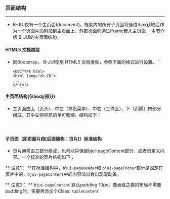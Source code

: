 ### 页面结构
***
* B-JUI仅有一个主页面(document)，框架内的所有子页面将通过Ajax获取后作为一个页面片段附加到主页面上，外部页面则通过iframe嵌入主页面， 本节介绍 B-JUI的主页面结构。

#### HTML5 文档类型
* 同Bootstrap， B-JUI使用 HTML5 文档类型，参照下面的格式进行设置。
`

      <DOCTYPE html>
      <html lang="zh-CN">
      ...
      </html>


#### 主页面结构(仅body部分)
* 主页面由上（页头）、中左（导航菜单）、中右（工作区）、下（页脚）四部分组成，其中左侧导航菜单可收缩。结构如下：
      <header id="bjui-header">
            <!-- logo --><!-- 快捷菜单(消息、用户信息、切换皮肤) -->
            <div id="bjui-hnav">
                <!-- 横向菜单 -->
            </div>
       </header>
       <div id="bjui-container" class="clearfix">
            <div id="bjui-leftside">
                <!-- 导航栏 -->
            </div>
            <div id="bjui-navtab" class="tabsPage">
                <!-- 工作区(navtab) -->
           </div>
       </div>
       <footer id="bjui-footer">
            <!-- 页脚 -->
       </footer>
        
#### 子页面（即页面片段[后面简称：页片]）标准结构
* 页片通常由三部分组成，也可以只保留bjui-pageContent部分，或者自定义内容。一个标准的页片结构如下：
        <div class="bjui-pageHeader">
            <!-- 顶部模块[如：功能按钮、搜索面板] -->
        </div>
        <div class="bjui-pageContent">
            <!-- 内容区 -->
        </div>
        <div class="bjui-pageFooter">
            <!-- 底部模块[如：工具条、分页组件]  -->
        </div>
        
** 注意1： **在标准结构中，`bjui-pageHeader`和 `bjui-pageFooter`部分是固定在页片中的，```bjui-pageContent```中的内容溢出会出现滚动条。

** 注意2： ** `bjui-pageContent` 默认padding 10px，像表格之类的布局不需要padding的，需要再添加个Class: `tableContent`


